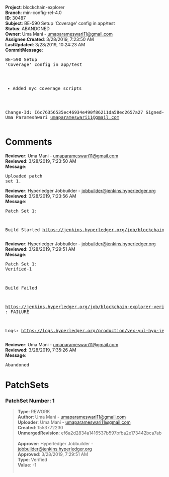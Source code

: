 <strong>Project</strong>: blockchain-explorer</br><strong>Branch</strong>: min-config-rel-4.0<br><strong>ID</strong>: 30487<br><strong>Subject</strong>: BE-590 Setup 'Coverage' config in app/test<br><strong>Status</strong>: ABANDONED<br><strong>Owner</strong>: Uma Mani - umaparameswari11@gmail.com<br><strong>Assignee</strong>:<strong>Created</strong>: 3/28/2019, 7:23:50 AM<br><strong>LastUpdated</strong>: 3/28/2019, 10:24:23 AM<br><strong>CommitMessage</strong>:<br><pre>BE-590 Setup 'Coverage' config in app/test

* Added nyc coverage scripts

Change-Id: I6c76356535ec46934e490f86211da58ec2657a27
Signed-off-by: Uma Parameshwari <umaparameswari11@gmail.com>
</pre><h1>Comments</h1><strong>Reviewer</strong>: Uma Mani - umaparameswari11@gmail.com<br><strong>Reviewed</strong>: 3/28/2019, 7:23:50 AM<br><strong>Message</strong>: <pre>Uploaded patch set 1.</pre><strong>Reviewer</strong>: Hyperledger Jobbuilder - jobbuilder@jenkins.hyperledger.org<br><strong>Reviewed</strong>: 3/28/2019, 7:23:56 AM<br><strong>Message</strong>: <pre>Patch Set 1:

Build Started https://jenkins.hyperledger.org/job/blockchain-explorer-verify-x86_64/90/</pre><strong>Reviewer</strong>: Hyperledger Jobbuilder - jobbuilder@jenkins.hyperledger.org<br><strong>Reviewed</strong>: 3/28/2019, 7:29:51 AM<br><strong>Message</strong>: <pre>Patch Set 1: Verified-1

Build Failed 

https://jenkins.hyperledger.org/job/blockchain-explorer-verify-x86_64/90/ : FAILURE

Logs: https://logs.hyperledger.org/production/vex-yul-hyp-jenkins-3/blockchain-explorer-verify-x86_64/90</pre><strong>Reviewer</strong>: Uma Mani - umaparameswari11@gmail.com<br><strong>Reviewed</strong>: 3/28/2019, 7:35:26 AM<br><strong>Message</strong>: <pre>Abandoned</pre><h1>PatchSets</h1><h3>PatchSet Number: 1</h3><blockquote><strong>Type</strong>: REWORK<br><strong>Author</strong>: Uma Mani - umaparameswari11@gmail.com<br><strong>Uploader</strong>: Uma Mani - umaparameswari11@gmail.com<br><strong>Created</strong>: 1553772230<br><strong>UnmergedRevision</strong>: ef6a2d2834a1416537b597bfba2e173442bca7ab<br><br><strong>Approver</strong>: Hyperledger Jobbuilder - jobbuilder@jenkins.hyperledger.org<br><strong>Approved</strong>: 3/28/2019, 7:29:51 AM<br><strong>Type</strong>: Verified<br><strong>Value</strong>: -1<br><br></blockquote>